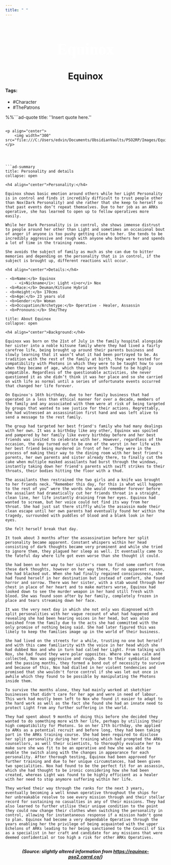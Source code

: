 ```yaml
---
title: " "
---
```


<h1  align="center" style="color: #ffffff; font-family:pso2_font; font-size:50px;">Equinox</h1>
<h1 align="center">Equinox</h1></div>

#### Tags:
- #Character
- #ThePatrons

%%```ad-quote
title: ''Insert quote here.'' 
```%%

<p align="center">
	<img width="300" src="file:///C:/Users/edvin/Documents/ObsidianVaults/PSO2RP/Images/Equinox/equinox1.jpg"> 	
</p>




```ad-summary
title: Personality and details
collapse: open

<h4 align="center">Personality:</h4>

Equinox shows basic emotion around others while her Light Personality is in control and finds it incredibly difficult to trust people other than Nox(Dark Personality) and she rather that she keep to herself so that past events don’t repeat themselves. Due to her job as an ARKs operative, she has learned to open up to fellow operatives more easily.  
  
While her Dark Personality is in control, she shows immense distrust to people around her other than Light and sometimes an occasional bout of anger if anyone is too pushy getting close to her. She tends to be incredibly aggressive and rough with anyone who bothers her and spends a lot of time in the training rooms.  
  
She avoids the subject of family as much as she can due to bitter memories and depending on the personality that is in control, if the subject is brought up, different reactions will occur.

<h4 align="center">Details:</h4>

- <b>Name:</b> Equinox
	- <i>Nickname</i>: Light <i>or</i> Nox
- <b>Race:</b> Deuman/Kitsune Hybrid
- <b>Height:</b> 170cms
- <b>Age:</b> 23 years old
- <b>Gender:</b> Woman
- <b>Occupation/Archetype:</b> Operative - Healer, Assassin
- <b>Pronouns:</b> She/They 
```

```ad-summary
title: About Equinox
collapse: open

<h4 align="center">Background:</h4>

Equinox was born on the 21st of July in the family hospital alongside her sister into a noble kitsune family where they had lived a fairly carefree life, being brought up around their parents business and slowly learning that it wasn’t what it had been portrayed to be. As tradition with the rest of the family at birth, they were tested for compatibility with Photons in which they were to be taught how to use when they became of age, which they were both found to be highly compatible. Regardless of the questionable activities, she never questioned it as she didn’t think it was her place and so she carried on with life as normal until a series of unfortunate events occurred that changed her life forever.  
  
On Equinox's 16th birthday, due to her family business that had operated in a less than ethical manner for over a decade, members of the family and any associated with them were at risk of being targeted by groups that wanted to see justice for their actions. Regrettably, she had witnessed an assassination first hand and was left alive to send a message to the rest family.  
  
The group had targeted her best friend's family who had many dealings with her own. It was a birthday like any other, Equinox was spoiled and pampered by her family like every birthday before and her best friends was invited to celebrate with her. However, regardless of the occasion, the day turned out to be one of the worst in her life with her best friend being murdered in front of her. They were in the process of making their way to the dining room with her best friend's parents, her own parents and sister already there, to finally cut the cake when multiple masked assailants had burst through the windows, instantly taking down her friend's parents with swift strikes to their throats, their bodies hitting the floor with a thud.  
  
The assailants then restrained the two girls and a knife was brought to her friends neck. “Remember this day, for this is what will happen to the rest of you” were the words she would remember forever before the assailant had dramatically cut her friends throat in a straight, clean line, her life instantly draining from her eyes. Equinox had wanted to scream, but her voice could not find its way from her throat. She had just sat there stiffly while the assassin made their clean escape until her own parents had eventually found her within the tragedy, surrounded with puddles of blood and a blank look in her eyes.  
  
She felt herself break that day.  
  
It took about 3 months after the assassination before her split personality became apparent. Constant whispers within her head consisting of dark thoughts became very prominent and while she tried to ignore them, they plagued her sleep as well. It eventually came to the fateful day where life got even worse than she thought it could.  
  
She had been on her way to her sister's room to find some comfort from these dark thoughts, however on her way there, for no apparent reason, she had blacked out. When she had finally regained consciousness, she had found herself in her destination but instead of comfort, she found horror and sorrow. There was her sister, with a stab wound through her chest in place of her heart and to make matters worse, Equinox had looked down to see the murder weapon in her hand still fresh with blood. She was found soon after by her family, completely frozen in place and tears streaming down her face.  
  
It was the very next day in which she not only was diagnosed with split personalities with her vague recount of what had happened and revealing she had been hearing voices in her head, but was also banished from the family due to the acts she had committed with the only promise of nothing being said. She had later figured this was likely to keep the families image up in the world of their business.  
  
She had lived on the streets for a while, trusting no one but herself and with this came familiarity with the voice in her head which she had dubbed Nox and who in turn had called her Light. From talking with Nox, she had found they were polar opposites. Where she was calm and collected, Nox was aggressive and rough. Due to their symbiotic bond and the passing months, they formed a bond out of necessity to survive and because of this, Nox had dialled in her violent tendencies and promised that she wouldn't force control if she was let out once in awhile which they found to be possible by manipulating the Photons inside them.  
  
To survive the months alone, they had mainly worked at sketchier businesses that didn't care for her age and were in need of labour. This work had mostly been left to Nox who found it easier to adapt to the hard work as well as the fact she found she had an innate need to protect Light from any further suffering in the world.  
  
They had spent about 9 months of doing this before she decided they wanted to do something more with her life, perhaps by utilising their high compatibility for Photons. So on her 17th birthday, she applied to ARKs as a potential recruit and before long, they had been taking part in the ARKs training course. She had been required to disclose her split personality during her training which had prompted the ARKs counsellors, as well their scientists, to thoroughly evaluate her to make sure she was fit to be an operative and how she was able to enable the switch along with the changes in appearance for each personality. After thorough testing, Equinox had been approved for further training and due to her unique circumstances, had been given two specialities. Nox had found to be the perfect fit for an assassin, which she had thought to be ironic considering how she had been created, whereas Light was found to be highly efficient as a healer with her need to stop anymore suffering within her life.  
  
They worked their way through the ranks for the next 3 years, eventually becoming a well known operative throughout the ships for her unbreakable resolve to see every mission through and their stellar record for sustaining no casualties in any of their missions. They had also learned to further utilise their unique condition to the point they could now change their clothes when switching the personality in control, allowing for instantaneous response if a mission hadn't gone to plan. Equinox had become a very dependable Operative through the years enabling her the privilege of being acquainted with the upper Echelons of ARKs leading to her being sanctioned to the Council of Six as a specialist in her craft and candidate for any missions that were deemed confidential or too high a risk for other ARKs Operatives.


```



***<p align="center">(Source: slightly altered information from <a href="https://equinox-pso2.carrd.co/">https://equinox-pso2.carrd.co/</a>)</p>***
